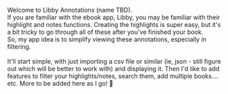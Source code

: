 Welcome to Libby Annotations (name TBD). <br>
If you are familiar with the ebook app, Libby, you may be familiar with their highlight and notes functions. Creating the highlights is super easy, but it's a bit tricky to go through all of these after you've finished your book. 
<br>So, my app idea is to simplify viewing these annotations, especially in filtering. 
<br><br>
It'll start simple, with just importing a csv file or similar (ie, json - still figure out which will be better to work with) and displaying it. Then I'd like to add features to filter your highlights/notes, search them, add multiple books.... etc. More to be added here as I go! 📑
